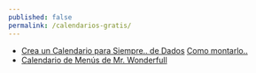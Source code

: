 ```yaml
---
published: false
permalink: /calendarios-gratis/
---
```


* [Crea un Calendario para Siempre.. de Dados](https://docs.google.com/forms/d/e/1FAIpQLScnsWgUHolLw9vcPcmlZaCfz67v0zAvxqwHGiaB-mI-bqDLTQ/viewform?c=0&w=1) [Como montarlo..](https://muymolon.com/descargables/nuevo-descargable-tutorial-calendario-perpetuo-rebonito/)
* [Calendario de Menús de Mr. Wonderfull](https://muymolon.com/descargables/menu-semanal/)